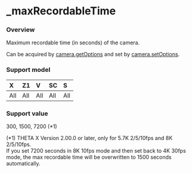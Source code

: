 # \_maxRecordableTime

### Overview

Maximum recordable time (in seconds) of the camera.

Can be acquired by [camera.getOptions](../commands/camera.get_options.md) and set by [camera.setOptions](../commands/camera.set_options.md).

### Support model

| X | Z1 | V | SC | S |
|:--|:--|:--|:--|:--|
| All | All | All | All | All |

### Support value

300, 1500, 7200 (*1)

(*1) THETA X Version 2.00.0 or later, only for 5.7K 2/5/10fps and 8K 2/5/10fps.  
If you set 7200 seconds in 8K 10fps mode and then set back to 4K 30fps mode, the max recordable time will be overwritten to 1500 seconds automatically.
